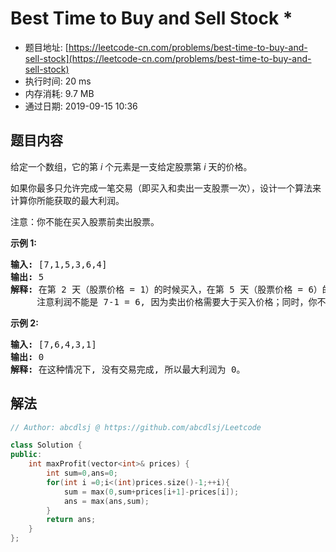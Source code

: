 # Best Time to Buy and Sell Stock *
- 题目地址: [https://leetcode-cn.com/problems/best-time-to-buy-and-sell-stock](https://leetcode-cn.com/problems/best-time-to-buy-and-sell-stock)
- 执行时间: 20 ms
- 内存消耗: 9.7 MB
- 通过日期: 2019-09-15 10:36

## 题目内容
<p>给定一个数组，它的第 <em>i</em> 个元素是一支给定股票第 <em>i</em> 天的价格。</p>

<p>如果你最多只允许完成一笔交易（即买入和卖出一支股票一次），设计一个算法来计算你所能获取的最大利润。</p>

<p>注意：你不能在买入股票前卖出股票。</p>



<p><strong>示例 1:</strong></p>

<pre><strong>输入:</strong> [7,1,5,3,6,4]
<strong>输出:</strong> 5
<strong>解释: </strong>在第 2 天（股票价格 = 1）的时候买入，在第 5 天（股票价格 = 6）的时候卖出，最大利润 = 6-1 = 5 。
     注意利润不能是 7-1 = 6, 因为卖出价格需要大于买入价格；同时，你不能在买入前卖出股票。
</pre>

<p><strong>示例 2:</strong></p>

<pre><strong>输入:</strong> [7,6,4,3,1]
<strong>输出:</strong> 0
<strong>解释: </strong>在这种情况下, 没有交易完成, 所以最大利润为 0。
</pre>


## 解法
```cpp
// Author: abcdlsj @ https://github.com/abcdlsj/Leetcode

class Solution {
public:
    int maxProfit(vector<int>& prices) {
        int sum=0,ans=0;
        for(int i =0;i<(int)prices.size()-1;++i){
            sum = max(0,sum+prices[i+1]-prices[i]);
            ans = max(ans,sum);
        }
        return ans;
    }
};

```